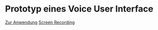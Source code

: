# Prototyp eines Voice User Interface
[Zur Anwendung]("VUI/sound_origin.html")
[Screen Recording]("screen_recording.mp4")


